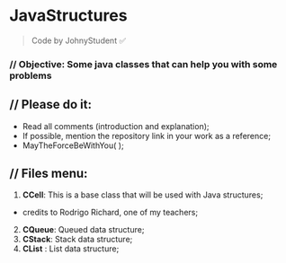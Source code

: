 # JavaStructures
> Code by JohnyStudent :white_check_mark:
### // Objective: Some java classes that can help you with some problems
## // Please do it:
  - Read all comments (introduction and explanation);
  - If possible, mention the repository link in your work as a reference;
  - MayTheForceBeWithYou( );

## // Files menu:
1. **CCell**: This is a base class that will be used with Java structures;
  - credits to Rodrigo Richard, one of my teachers;
2. **CQueue**: Queued data structure;
3. **CStack**: Stack data structure;
4. **CList** : List data structure;
